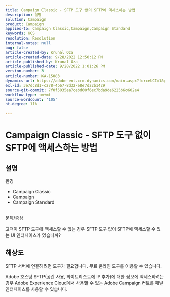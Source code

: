 ```yaml
---
title: Campaign Classic - SFTP 도구 없이 SFTP에 액세스하는 방법
description: 설명
solution: Campaign
product: Campaign
applies-to: Campaign Classic,Campaign,Campaign Standard
keywords: KCS
resolution: Resolution
internal-notes: null
bug: false
article-created-by: Krunal Oza
article-created-date: 9/28/2022 12:50:12 PM
article-published-by: Krunal Oza
article-published-date: 9/28/2022 1:01:26 PM
version-number: 3
article-number: KA-15083
dynamics-url: https://adobe-ent.crm.dynamics.com/main.aspx?forceUCI=1&pagetype=entityrecord&etn=knowledgearticle&id=8537a612-2c3f-ed11-9db1-000d3a5c1bcc
exl-id: 3e7dc8d1-c278-4b67-8d32-e8e7d22b1429
source-git-commit: 7f0f5035ea7cebd60f6ec7bda9de6225b6c602a4
workflow-type: tm+mt
source-wordcount: '105'
ht-degree: 11%

---
```


# Campaign Classic - SFTP 도구 없이 SFTP에 액세스하는 방법

## 설명

환경

- Campaign Classic
- Campaign
- Campaign Standard

<br>문제/증상<br>

고객이 SFTP 도구에 액세스할 수 없는 경우 SFTP 도구 없이 SFTP에 액세스할 수 있는 UI 인터페이스가 있습니까?

## 해상도

SFTP 서버에 연결하려면 도구가 필요합니다. 무료 온라인 도구를 이용할 수 있습니다.

Adobe 호스팅 SFTP(공간 사용, 화이트리스트에 IP 추가)에 대한 정보에 액세스하려는 경우 Adobe Experience Cloud에서 사용할 수 있는 Adobe Campaign 컨트롤 패널 인터페이스를 사용할 수 있습니다.

